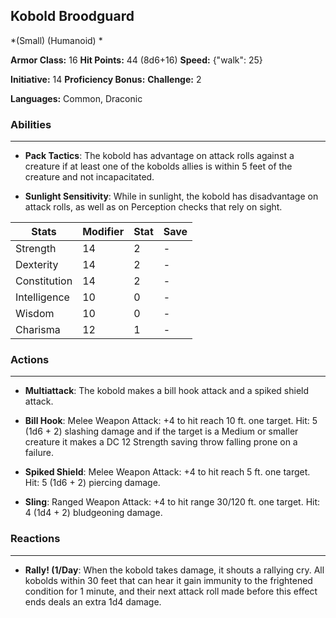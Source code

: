 ## Kobold Broodguard
*(Small) (Humanoid) *

**Armor Class:** 16
**Hit Points:** 44 (8d6+16)
**Speed:** {"walk": 25}

**Initiative:** 14
**Proficiency Bonus:**
**Challenge:** 2

**Languages:** Common, Draconic

### Abilities
 --- 
- **Pack Tactics**: The kobold has advantage on attack rolls against a creature if at least one of the kobolds allies is within 5 feet of the creature and not incapacitated.

- **Sunlight Sensitivity**: While in sunlight, the kobold has disadvantage on attack rolls, as well as on Perception checks that rely on sight.



| Stats | Modifier | Stat | Save
| ---- | ---- | ---- | ---- |
| Strength | 14 | 2 | - |
| Dexterity | 14 | 2 | - |
| Constitution | 14 | 2 | - |
| Intelligence | 10 | 0 | - |
| Wisdom | 10 | 0 | - |
| Charisma | 12 | 1 | - |

### Actions
 --- 
- **Multiattack**: The kobold makes a bill hook attack and a spiked shield attack.

- **Bill Hook**: Melee Weapon Attack: +4 to hit  reach 10 ft.  one target. Hit: 5 (1d6 + 2) slashing damage  and if the target is a Medium or smaller creature  it makes a DC 12 Strength saving throw  falling prone on a failure.

- **Spiked Shield**: Melee Weapon Attack: +4 to hit  reach 5 ft.  one target. Hit: 5 (1d6 + 2) piercing damage.

- **Sling**: Ranged Weapon Attack: +4 to hit  range 30/120 ft.  one target. Hit: 4 (1d4 + 2) bludgeoning damage.

### Reactions
 --- 
- **Rally! (1/Day**: When the kobold takes damage, it shouts a rallying cry. All kobolds within 30 feet that can hear it gain immunity to the frightened condition for 1 minute, and their next attack roll made before this effect ends deals an extra 1d4 damage.

